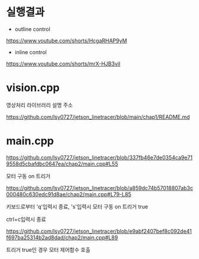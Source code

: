 # 실행결과

- outline control

https://www.youtube.com/shorts/HcgaRHAP9yM

- inline control

https://www.youtube.com/shorts/mrX-HJB3viI

# vision.cpp

영상처리 라이브러리 설명 주소

https://github.com/lsy0727/jetson_linetracer/blob/main/chap1/README.md

# main.cpp

https://github.com/lsy0727/jetson_linetracer/blob/337fb46e7de0354ca9e719558d5cbafdbc0647ea/chap2/main.cpp#L55

모터 구동 on 트리거

https://github.com/lsy0727/jetson_linetracer/blob/a859dc74b57018807ab3c000480c630edc91d8ae/chap2/main.cpp#L79-L85

키보드로부터 'q'입력시 종료, 's'입력시 모터 구동 on 트리거 true

ctrl+c입력시 종료

https://github.com/lsy0727/jetson_linetracer/blob/e9abf2407bef8c092de41f697ba25314b2ad8dad/chap2/main.cpp#L89

트리거 true인 경우 모터 제어함수 호출
